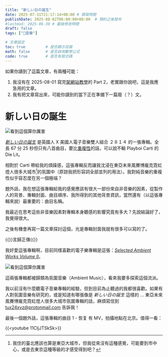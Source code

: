 ```yaml
---
title: "新しい日の誕生"
date: 2025-07-31T21:17:14+08:00 # 撰寫時間
publishDate: 2025-08-02T06:00:00+08:00  # 預約之後發布
#lastmod: 2025-06-30 # 最後修改時間
draft: false
tags: ["🎵音樂"]

# 文章設定
toc: true         # 是否顯示目錄
math: false       # 是否啟用數學公式
code: true        # 是否有程式碼
---
```


如果你讀到了這篇文章，有兩種可能：

1. 我沒有在 2025-08-01 寫完[架網站教學]()的 Part 2，老實跟你說吧，這是我應急用的文章。
2. 我有把文章寫出來，可能你讀到的當下正在準備下一篇廢（？）文。

# 新しい日の誕生

![看到這個算你厲害](https://tux24.xyz/articles/birth-of-new-day/images/bday.jpg)

[_新しい日の誕生_](https://dreamcatalogue.bandcamp.com/album/--18?search_item_id%3D565792550%26search_item_type%3Da%26search_match_part%3D%253F%26search_page_id%3D4527762163%26search_page_no%3D0%26s) 是英國人 X 美國人電子音樂雙人組合 ２８１４ 的一張專輯。全長 67 分 25 秒但只有八首曲目，要比[重複性](https://tux24.xyz/articles/i-hate-repetition/)的話，可以說不輸 Playboi Carti 的 Die Lit。

相對於 Carti 帶給我的煩躁感，這張專輯反而讓我沈浸在東亞未來風賽博龐克霓虹燈人很多大城市[^1]的氛圍中（原諒我把形容詞全部並列的用法）。我對純音樂的重複性似乎容忍度在另一個極端？

題外話，我在想這張專輯給我的感覺應該有很大一部份來自非音樂的因素，從製作人的背景、專輯封面、曲目順序、我所得到的其他背景資訊，當然還有（以這張專輯來說）最重要的：曲目名稱。

我最近在思考這些非音樂因素對專輯本身聽感的影響究竟有多大？先說結論好了，我覺得很大。

之後有機會再寫一篇文章探討這個，光是專輯封面我就有很多可以寫的了。

{{<notice example>}}言歸正傳{{</notice>}}

我好愛這張專輯啊，目前同樣喜歡的電子樂專輯是這張：[_Selected Ambient Works Volume II_](https://aphextwin.bandcamp.com/album/selected-ambient-works-volume-ii-expanded-edition)。

![看到這個算你厲害](https://tux24.xyz/articles/birth-of-new-day/images/embed-544px-899.jpg)

這兩張專輯都被歸類為氛圍音樂（Ambient Music），看來我要多探索這個流派。

我以前沒有什麼聽電子音樂專輯的經驗，但到目前為止聽過的我都很喜歡。如果有人對氛圍音樂有研究的，或是知道有哪張像是 _新しい日の誕生_ 這樣的 ... 東亞未來風賽博龐克霓虹燈人很多大城市氛圍專輯的話，麻煩寫信到 tux24xyz@protonmail.com 告訴我！

最後一個題外話，這張專輯的曲目 1 - 恢复 有 MV，拍攝地點在北京。值得一看：

{{<youtube 11CIjJTSkSk>}}

[^1]: 我住的臺北應該也算是東亞大城市，但我從來沒有這種感覺，可能要到市中心，或是去東京這種等級的才感受得到吧？

